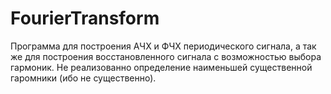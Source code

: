 FourierTransform
================

Программа  для построения АЧХ и ФЧХ периодического сигнала, а так же для построения восстановленного сигнала 
с возможностью выбора гармоник. Не реализованно определение наименьшей существенной гаромники (ибо не существенно).
